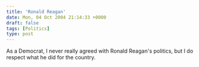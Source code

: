 ```yaml
---
title: 'Ronald Reagan'
date: Mon, 04 Oct 2004 21:14:33 +0000
draft: false
tags: [Politics]
type: post
---
```


As a Democrat, I never really agreed with Ronald Reagan's politics, but I do respect what he did for the country.
